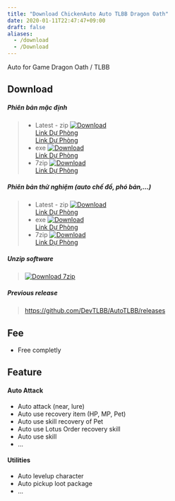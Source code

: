 ```yaml
---
title: "Download ChickenAuto Auto TLBB Dragon Oath"
date: 2020-01-11T22:47:47+09:00
draft: false
aliases:
  - /download
  - /Download
---
```

Auto for Game Dragon Oath / TLBB

## Download

##### Phiên bản mặc định
> - Latest - zip
> <a href="https://github.com/DevTLBB/AutoTLBB/releases/download/latest/ChickenAuto-new.zip" target="_blank">![Download](https://i.imgur.com/dEOGvKA.png)</a><br />
> <a href="http://update.chickenauto.com/ChickenAuto-new.zip" target="_blank">Link Dự Phòng</a><br />
> <a href="/download/ChickenAuto-new.zip" target="_blank">Link Dự Phòng</a>
> - exe
> <a href="/download/ChickenAuto-new.exe" target="_blank">![Download](https://i.imgur.com/dEOGvKA.png)</a><br />
> <a href="http://dl.chickenauto.com/ChickenAuto-new.exe" target="_blank">Link Dự Phòng</a>
> - 7zip
> <a href="/download/ChickenAuto-new.7z" target="_blank">![Download](https://i.imgur.com/dEOGvKA.png)</a><br />
> <a href="http://dl.chickenauto.com/ChickenAuto-new.7z" target="_blank">Link Dự Phòng</a>

##### Phiên bản thử nghiệm (auto chế đồ, phó bản,...)
> - Latest - zip
> <a href="http://update.chickenauto.com/ChickenAutoEx-new.zip" target="_blank">![Download](https://i.imgur.com/dEOGvKA.png)</a><br />
> <a href="/download/ChickenAutoEx-new.zip" target="_blank">Link Dự Phòng</a>
> - exe
> <a href="/download/ChickenAutoEx-new.exe" target="_blank">![Download](https://i.imgur.com/dEOGvKA.png)</a><br />
> <a href="http://dl.chickenauto.com/ChickenAutoEx-new.exe" target="_blank">Link Dự Phòng</a>
> - 7zip
> <a href="/download/ChickenAutoEx-new.7z" target="_blank">![Download](https://i.imgur.com/dEOGvKA.png)</a><br />
> <a href="http://dl.chickenauto.com/ChickenAutoEx-new.7z" target="_blank">Link Dự Phòng</a>

##### Unzip software
> <a href="https://www.7-zip.org/download.html" target="_blank">![Download 7zip](https://www.7-zip.org/7ziplogo.png)</a>

##### Previous release

> https://github.com/DevTLBB/AutoTLBB/releases

## Fee

- Free completly

## Feature

#### Auto Attack

- Auto attack (near, lure)
- Auto use recovery item (HP, MP, Pet)
- Auto use skill recovery of Pet
- Auto use Lotus Order recovery skill
- Auto use skill
- ...

#### Utilities

- Auto levelup character
- Auto pickup loot package
- ...

